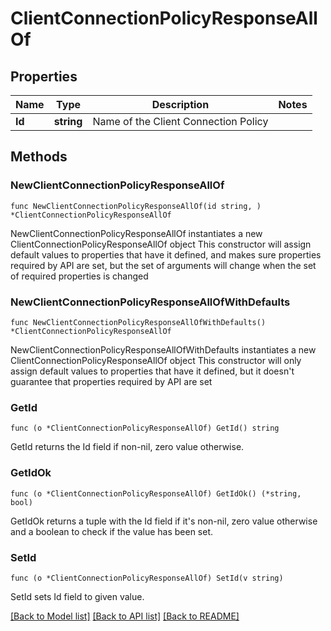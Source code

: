 # ClientConnectionPolicyResponseAllOf

## Properties

Name | Type | Description | Notes
------------ | ------------- | ------------- | -------------
**Id** | **string** | Name of the Client Connection Policy | 

## Methods

### NewClientConnectionPolicyResponseAllOf

`func NewClientConnectionPolicyResponseAllOf(id string, ) *ClientConnectionPolicyResponseAllOf`

NewClientConnectionPolicyResponseAllOf instantiates a new ClientConnectionPolicyResponseAllOf object
This constructor will assign default values to properties that have it defined,
and makes sure properties required by API are set, but the set of arguments
will change when the set of required properties is changed

### NewClientConnectionPolicyResponseAllOfWithDefaults

`func NewClientConnectionPolicyResponseAllOfWithDefaults() *ClientConnectionPolicyResponseAllOf`

NewClientConnectionPolicyResponseAllOfWithDefaults instantiates a new ClientConnectionPolicyResponseAllOf object
This constructor will only assign default values to properties that have it defined,
but it doesn't guarantee that properties required by API are set

### GetId

`func (o *ClientConnectionPolicyResponseAllOf) GetId() string`

GetId returns the Id field if non-nil, zero value otherwise.

### GetIdOk

`func (o *ClientConnectionPolicyResponseAllOf) GetIdOk() (*string, bool)`

GetIdOk returns a tuple with the Id field if it's non-nil, zero value otherwise
and a boolean to check if the value has been set.

### SetId

`func (o *ClientConnectionPolicyResponseAllOf) SetId(v string)`

SetId sets Id field to given value.



[[Back to Model list]](../README.md#documentation-for-models) [[Back to API list]](../README.md#documentation-for-api-endpoints) [[Back to README]](../README.md)


